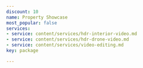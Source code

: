```yaml
---
discount: 10
name: Property Showcase
most_popular: false
services:
- service: content/services/hdr-interior-video.md
- service: content/services/hdr-drone-video.md
- service: content/services/video-editing.md
key: package

---
```

